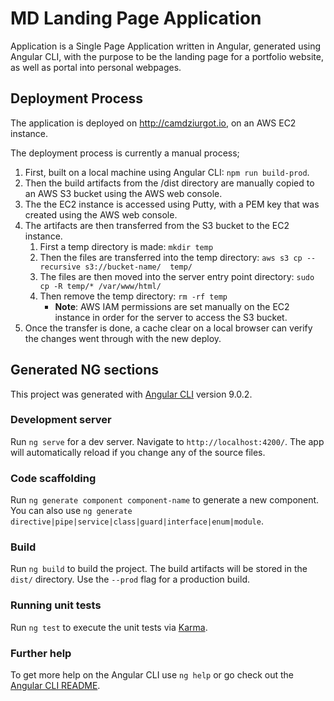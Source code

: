 # MD Landing Page Application #
Application is a Single Page Application written in Angular, generated using Angular CLI, with the purpose to be the landing page for a portfolio website, as well as portal into personal webpages.

## Deployment Process ##
The application is deployed on http://camdziurgot.io, on an AWS EC2 instance.

The deployment process is currently a manual process;

1. First, built on a local machine using Angular CLI: ```npm run build-prod```.
1. Then the build artifacts from the /dist directory are manually copied to an AWS S3 bucket using the AWS web console.
1. The the EC2 instance is accessed using Putty, with a PEM key that was created using the AWS web console.
1. The artifacts are then transferred from the S3 bucket to the EC2 instance.
    1. First a temp directory is made: ```mkdir temp```
    1. Then the files are transferred into the temp directory: ```aws s3 cp --recursive s3://bucket-name/  temp/```
    1. The files are then moved into the server entry point directory: ```sudo cp -R temp/* /var/www/html/```
    1. Then remove the temp directory: ```rm -rf temp```
        - __Note__: AWS IAM permissions are set manually on the EC2 instance in order for the server to access the S3 bucket.
1. Once the transfer is done, a cache clear on a local browser can verify the changes went through with the new deploy.

## Generated NG sections ##

This project was generated with [Angular CLI](https://github.com/angular/angular-cli) version 9.0.2.

### Development server ###

Run `ng serve` for a dev server. Navigate to `http://localhost:4200/`. The app will automatically reload if you change any of the source files.

### Code scaffolding ###

Run `ng generate component component-name` to generate a new component. You can also use `ng generate directive|pipe|service|class|guard|interface|enum|module`.

### Build ###

Run `ng build` to build the project. The build artifacts will be stored in the `dist/` directory. Use the `--prod` flag for a production build.

### Running unit tests ###

Run `ng test` to execute the unit tests via [Karma](https://karma-runner.github.io).

### Further help ###

To get more help on the Angular CLI use `ng help` or go check out the [Angular CLI README](https://github.com/angular/angular-cli/blob/master/README.md).
